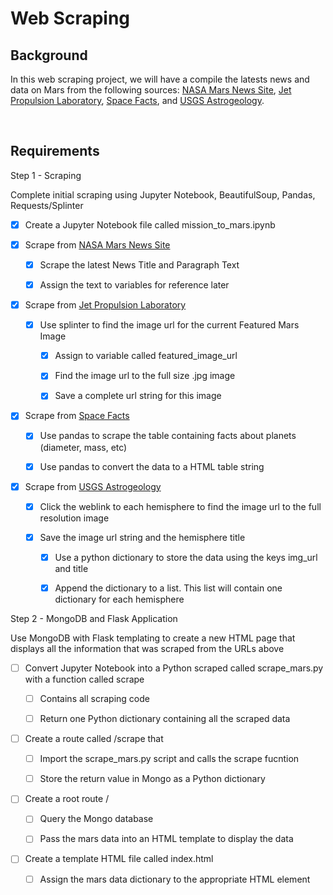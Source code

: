 Web Scraping
============

Background
----------

In this web scraping project, we will have a compile the latests news and data
on Mars from the following sources: [NASA Mars News
Site](https://mars.nasa.gov/news), [Jet Propulsion
Laboratory](https://www.jpl.nasa.gov/spaceimages/?search=&category=Mars), [Space
Facts](https://space-facts.com/mars/), and [USGS
Astrogeology](https://astrogeology.usgs.gov/search/results?q=hemisphere+enhanced&k1=target&v1=Mars).

 

Requirements
------------

Step 1 - Scraping

Complete initial scraping using Jupyter Notebook, BeautifulSoup, Pandas,
Requests/Splinter

-   [x] Create a Jupyter Notebook file called mission_to_mars.ipynb

-   [x] Scrape from [NASA Mars News Site](https://mars.nasa.gov/news/)

    -   [x] Scrape the latest News Title and Paragraph Text

    -   [x] Assign the text to variables for reference later

-   [x] Scrape from [Jet Propulsion
    Laboratory](https://www.jpl.nasa.gov/spaceimages/?search=&category=Mars)

    -   [x] Use splinter to find the image url for the current Featured Mars
        Image

        -   [x] Assign to variable called featured_image_url

        -   [x] Find the image url to the full size .jpg image

        -   [x] Save a complete url string for this image

-   [x] Scrape from [Space Facts](https://space-facts.com/mars/)

    -   [x] Use pandas to scrape the table containing facts about planets
        (diameter, mass, etc)

    -   [x] Use pandas to convert the data to a HTML table string

-   [x] Scrape from [USGS
    Astrogeology](https://astrogeology.usgs.gov/search/results?q=hemisphere+enhanced&k1=target&v1=Mars)

    -   [x] Click the weblink to each hemisphere to find the image url to the
        full resolution image

    -   [x] Save the image url string and the hemisphere title

        -   [x] Use a python dictionary to store the data using the keys img_url
            and title

        -   [x] Append the dictionary to a list. This list will contain one
            dictionary for each hemisphere

Step 2 - MongoDB and Flask Application

Use MongoDB with Flask templating to create a new HTML page that displays all
the information that was scraped from the URLs above

-   [ ] Convert Jupyter Notebook into a Python scraped called scrape_mars.py
    with a function called scrape

    -   [ ] Contains all scraping code

    -   [ ] Return one Python dictionary containing all the scraped data

-   [ ] Create a route called /scrape that

    -   [ ] Import the scrape_mars.py script and calls the scrape fucntion

    -   [ ] Store the return value in Mongo as a Python dictionary

-   [ ] Create a root route /

    -   [ ] Query the Mongo database

    -   [ ] Pass the mars data into an HTML template to display the data

-   [ ] Create a template HTML file called index.html

    -   [ ] Assign the mars data dictionary to the appropriate HTML element

 
